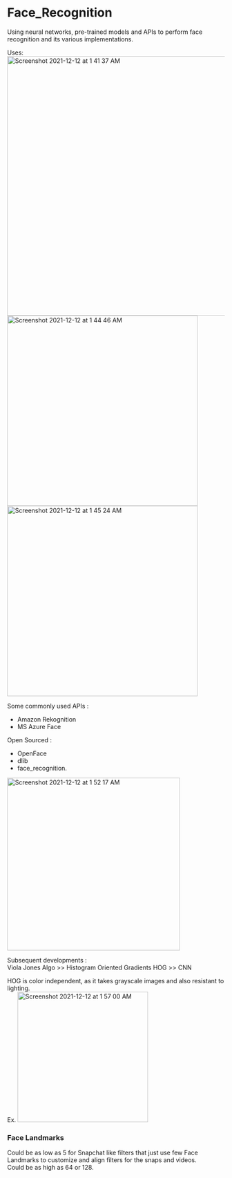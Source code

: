 # Face_Recognition
Using neural networks, pre-trained models and APIs to perform face recognition and its various implementations.
  
Uses:  
<img width="601" alt="Screenshot 2021-12-12 at 1 41 37 AM" src="https://user-images.githubusercontent.com/61674750/145690273-3eafc869-f8d5-46e2-8d89-da1b20b033d0.png">  
<img width="441" alt="Screenshot 2021-12-12 at 1 44 46 AM" src="https://user-images.githubusercontent.com/61674750/145690401-fcc7f6cf-0f97-4d23-a513-817177255c39.png"> <img width="441" alt="Screenshot 2021-12-12 at 1 45 24 AM" src="https://user-images.githubusercontent.com/61674750/145690419-b0636f99-4f33-4802-88a0-4033f9c47871.png">


Some commonly used APIs :  
- Amazon Rekognition  
- MS Azure Face  
  
Open Sourced :  
- OpenFace  
- dlib  
- face_recognition.   
  
<img width="400" alt="Screenshot 2021-12-12 at 1 52 17 AM" src="https://user-images.githubusercontent.com/61674750/145690569-310066e1-7da7-4ab7-94b7-634b6c168713.png">  
  
Subsequent developments :  
Viola Jones Algo >> Histogram Oriented Gradients HOG >> CNN 
  
HOG is color independent, as it takes grayscale images and also resistant to lighting.  
Ex. <img width="302" alt="Screenshot 2021-12-12 at 1 57 00 AM" src="https://user-images.githubusercontent.com/61674750/145690705-2756fda0-5c5d-4792-b609-bea5e0029b16.png">

### Face Landmarks 

Could be as low as 5 for Snapchat like filters that just use few Face Landmarks to customize and align filters for the snaps and videos.  
Could be as high as 64 or 128.
